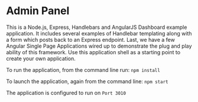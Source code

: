 Admin Panel
===========

This is a Node.js, Express, Handlebars and AngularJS Dashboard example application. It includes several examples of Handlebar templating along with a form which posts back to an Express endpoint. Last, we have a few Angular Single Page Applications wired up to demonstrate the plug and play ability of this framework. Use this application shell as a starting point to create your own application.

To run the application, from the command line run:
`npm install`

To launch the application, again from the command line:
`npm start`

The application is configured to run on `Port 3010`